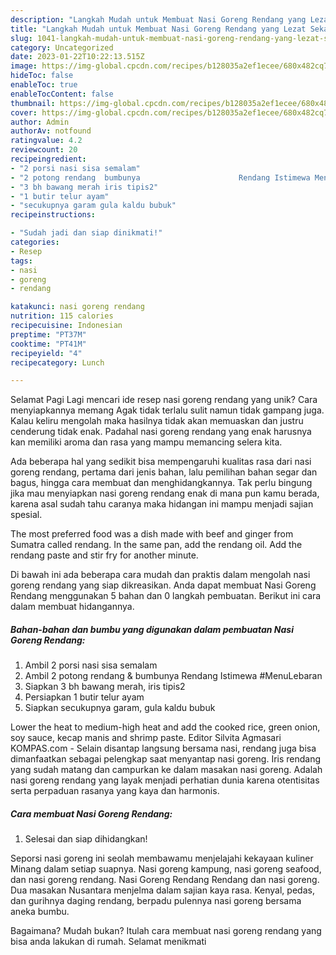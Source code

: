 ```yaml
---
description: "Langkah Mudah untuk Membuat Nasi Goreng Rendang yang Lezat Sekali"
title: "Langkah Mudah untuk Membuat Nasi Goreng Rendang yang Lezat Sekali"
slug: 1041-langkah-mudah-untuk-membuat-nasi-goreng-rendang-yang-lezat-sekali
category: Uncategorized
date: 2023-01-22T10:22:13.515Z
image: https://img-global.cpcdn.com/recipes/b128035a2ef1ecee/680x482cq70/nasi-goreng-rendang-foto-resep-utama.jpg
hideToc: false
enableToc: true
enableTocContent: false
thumbnail: https://img-global.cpcdn.com/recipes/b128035a2ef1ecee/680x482cq70/nasi-goreng-rendang-foto-resep-utama.jpg
cover: https://img-global.cpcdn.com/recipes/b128035a2ef1ecee/680x482cq70/nasi-goreng-rendang-foto-resep-utama.jpg
author: Admin
authorAv: notfound
ratingvalue: 4.2
reviewcount: 20
recipeingredient:
- "2 porsi nasi sisa semalam"
- "2 potong rendang  bumbunya                      Rendang Istimewa MenuLebaran"
- "3 bh bawang merah iris tipis2"
- "1 butir telur ayam"
- "secukupnya garam gula kaldu bubuk"
recipeinstructions:

- "Sudah jadi dan siap dinikmati!"
categories:
- Resep
tags:
- nasi
- goreng
- rendang

katakunci: nasi goreng rendang 
nutrition: 115 calories
recipecuisine: Indonesian
preptime: "PT37M"
cooktime: "PT41M"
recipeyield: "4"
recipecategory: Lunch

---
```



Selamat Pagi Lagi mencari ide resep nasi goreng rendang yang unik? Cara menyiapkannya memang Agak tidak terlalu sulit namun tidak gampang juga. Kalau keliru mengolah maka hasilnya tidak akan memuaskan dan justru cenderung tidak enak. Padahal nasi goreng rendang yang enak harusnya kan memiliki aroma dan rasa yang mampu memancing selera kita.


Ada beberapa hal yang sedikit bisa mempengaruhi kualitas rasa dari nasi goreng rendang, pertama dari jenis bahan, lalu pemilihan bahan segar dan bagus, hingga cara membuat dan menghidangkannya. Tak perlu bingung jika mau menyiapkan nasi goreng rendang enak di mana pun kamu berada, karena asal sudah tahu caranya maka hidangan ini mampu menjadi sajian spesial.

The most preferred food was a dish made with beef and ginger from Sumatra called rendang. In the same pan, add the rendang oil. Add the rendang paste and stir fry for another minute.


Di bawah ini ada beberapa cara mudah dan praktis dalam mengolah nasi goreng rendang yang siap dikreasikan. Anda dapat membuat Nasi Goreng Rendang menggunakan 5 bahan dan 0 langkah pembuatan. Berikut ini cara dalam membuat hidangannya.

<!--inarticleads1-->

##### Bahan-bahan dan bumbu yang digunakan dalam pembuatan Nasi Goreng Rendang:

1. Ambil 2 porsi nasi sisa semalam
1. Ambil 2 potong rendang &amp; bumbunya                      Rendang Istimewa #MenuLebaran
1. Siapkan 3 bh bawang merah, iris tipis2
1. Persiapkan 1 butir telur ayam
1. Siapkan secukupnya garam, gula kaldu bubuk


Lower the heat to medium-high heat and add the cooked rice, green onion, soy sauce, kecap manis and shrimp paste. Editor Silvita Agmasari KOMPAS.com - Selain disantap langsung bersama nasi, rendang juga bisa dimanfaatkan sebagai pelengkap saat menyantap nasi goreng. Iris rendang yang sudah matang dan campurkan ke dalam masakan nasi goreng. Adalah nasi goreng rendang yang layak menjadi perhatian dunia karena otentisitas serta perpaduan rasanya yang kaya dan harmonis. 

<!--inarticleads2-->

##### Cara membuat Nasi Goreng Rendang:


1. Selesai dan siap dihidangkan!

Seporsi nasi goreng ini seolah membawamu menjelajahi kekayaan kuliner Minang dalam setiap suapnya. Nasi goreng kampung, nasi goreng seafood, dan nasi goreng rendang. Nasi Goreng Rendang Rendang dan nasi goreng. Dua masakan Nusantara menjelma dalam sajian kaya rasa. Kenyal, pedas, dan gurihnya daging rendang, berpadu pulennya nasi goreng bersama aneka bumbu. 

Bagaimana? Mudah bukan? Itulah cara membuat nasi goreng rendang yang bisa anda lakukan di rumah. Selamat menikmati
